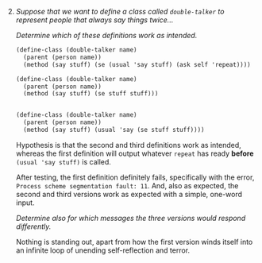 2. _Suppose that we want to define a class called `double-talker` to represent people that always say_
    _things twice..._

    _Determine which of these definitions work as intended._

    ```scheme
    (define-class (double-talker name)
      (parent (person name))
      (method (say stuff) (se (usual 'say stuff) (ask self 'repeat))))

    (define-class (double-talker name)
      (parent (person name))
      (method (say stuff) (se stuff stuff)))


    (define-class (double-talker name)
      (parent (person name))
      (method (say stuff) (usual 'say (se stuff stuff))))
    ```

    Hypothesis is that the second and third definitions work as intended, whereas the first definition will output whatever `repeat` has ready **before** `(usual 'say stuff)` is called.

    After testing, the first definition definitely fails, specifically with the error, `Process scheme segmentation fault: 11`. And, also as expected, the second and third versions work as expected with a simple, one-word input.

    _Determine also for which messages the three versions would respond differently._

    Nothing is standing out, apart from how the first version winds itself into an infinite loop of unending self-reflection and terror.
